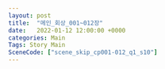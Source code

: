 ```yaml
---
layout: post
title:  "메인_회상_001~012장"
date:   2022-01-12 12:00:00 +0000
categories: Main
Tags: Story Main
SceneCode: ["scene_skip_cp001-012_q1_s10"]
---
```

